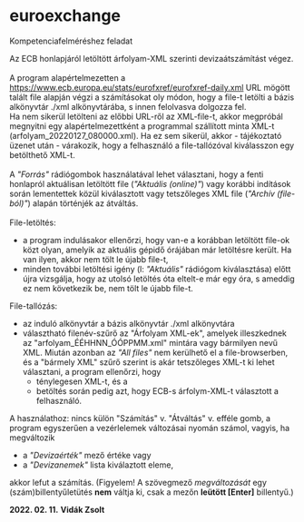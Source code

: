 # euroexchange
Kompetenciafelméréshez feladat

Az ECB honlapjáról letöltött árfolyam-XML szerinti devizaátszámítást végez.<br><br>
A program alapértelmezetten a https://www.ecb.europa.eu/stats/eurofxref/eurofxref-daily.xml 
URL mögött talált file alapján végzi a számításokat oly módon, hogy a file-t letölti 
a bázis alkönyvtár ./xml alkönyvtárába, s innen felolvasva dolgozza fel.<br>
Ha nem sikerül letölteni az előbbi URL-ről az XML-file-t, akkor megpróbál megnyitni 
egy alapértelmezettként a programmal szállított minta XML-t (arfolyam_20220127_080000.xml). 
Ha ez sem sikerül, akkor - tájékoztató üzenet után - várakozik, hogy a felhasználó a file-tallózóval kiválasszon egy betölthető XML-t.<br><br>
A <i>"Forrás"</i> rádiógombok használatával lehet választani, hogy a fenti honlapról aktuálisan letöltött file (<i>"Aktuális (online)"</i>) vagy korábbi indítások során lementettek közül kiválasztott vagy tetszőleges XML file (<i>"Archív (file-ból)"</i>) alapán történjék az átváltás.<br><br>
File-letöltés:<br>
 - a program indulásakor ellenőrzi, hogy van-e a korábban letöltött file-ok közt 
olyan, amelyik az aktuális gépidő órájában már letöltésre került. Ha van ilyen, akkor nem tölt le újabb file-t,
- minden további letöltési igény (l: <i>"Aktuális"</i> rádiógom kiválasztása) előtt újra vizsgálja, hogy az utolsó letöltés óta eltelt-e már egy óra, s ameddig ez nem következik be, nem tölt le újabb file-t.<br>

File-tallózás:<br>
 - az induló alkönyvtár a bázis alkönyvtár ./xml alkönyvtára<br>
 - választható filenév-szűrő az "Árfolyam XML-ek", amelyek illeszkednek az "arfolyam_ÉÉHHNN_ÓÓPPMM.xml" mintára vagy bármilyen nevű XML. Miután azonban az <i>"All files"</i> nem kerülhető el a file-browserben, és a "bármely XML" szűrő szerint is akár tetszőleges XML-t ki lehet választani, a program ellenőrzi, hogy
   - ténylegesen XML-t, és a
   - betöltés során pedig azt, hogy ECB-s árfolym-XML-t 
választott a felhasználó.<br>

A használathoz: nincs külön "Számítás" v. "Átváltás" v. efféle gomb, a program egyszerűen a vezérlelemek változásai nyomán számol, vagyis, ha megváltozik
- a <i>"Devizaérték"</i> mező értéke vagy
- a <i>"Devizanemek"</i> lista kiválaztott eleme,<br>

akkor lefut a számítás. (Figyelem! A szövegmező <i>megváltozását</i> egy (szám)billentyűletütés <b>nem</b> váltja ki, csak a mezőn <b>leütött [Enter]</b> billentyű.)


<b>2022. 02. 11.</b> <b>Vidák Zsolt</b>
